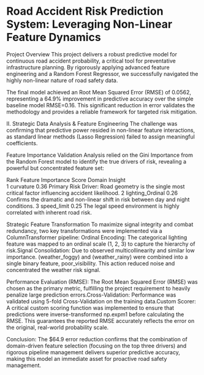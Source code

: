 # Road Accident Risk Prediction System: Leveraging Non-Linear Feature Dynamics

Project Overview
This project delivers a robust predictive model for continuous road accident probability, a critical tool for preventative infrastructure planning. By rigorously applying advanced feature engineering and a Random Forest Regressor, we successfully navigated the highly non-linear nature of road safety data.

The final model achieved an Root Mean Squared Error (RMSE) of 0.0562, representing a 64.9% improvement in predictive accuracy over the simple baseline model RMSE=0.16. This significant reduction in error validates the methodology and provides a reliable framework for targeted risk mitigation.

II. Strategic Data Analysis & Feature Engineering
The challenge was confirming that predictive power resided in non-linear feature interactions, as standard linear methods (Lasso Regression) failed to assign meaningful coefficients.

Feature Importance Validation
Analysis relied on the Gini Importance from the Random Forest model to identify the true drivers of risk, revealing a powerful but concentrated feature set:

Rank   Feature       Importance Score      Domain Insight    
 1     curvature          0.36              Primary Risk Driver: Road geometry is the single most critical factor influencing accident likelihood.
 2     lighting_Ordinal   0.26              Confirms the dramatic and non-linear shift in risk between day and night conditions.
 3     speed_limit        0.25              The legal speed environment is highly correlated with inherent road risk.

Strategic Feature Transformation To maximize signal integrity and combat redundancy, two key transformations were implemented via a ColumnTransformer pipeline:
Ordinal Encoding: The categorical lighting feature was mapped to an ordinal scale (1, 2, 3) to capture the hierarchy of risk.Signal Consolidation: Due to observed multicollinearity and similar low importance. (weather_foggy) and (weather_rainy) were combined into a single binary feature, poor_visibility. This action reduced noise and concentrated the weather risk signal.

Performance Evaluation (RMSE):
The Root Mean Squared Error (RMSE) was chosen as the primary metric, fulfilling the project requirement to heavily penalize large prediction errors.Cross-Validation: Performance was validated using 5-fold Cross-Validation on the training data.Custom Scorer: A critical custom scoring function was implemented to ensure that predictions were inverse-transformed np.expm1 before calculating the RMSE. This guarantees the reported RMSE accurately reflects the error on the original, real-world probability scale.

Conclusion:
The $64.9 error reduction confirms that the combination of domain-driven feature selection (focusing on the top three drivers) and rigorous pipeline management delivers superior predictive accuracy, making this model an immediate asset for proactive road safety management.
